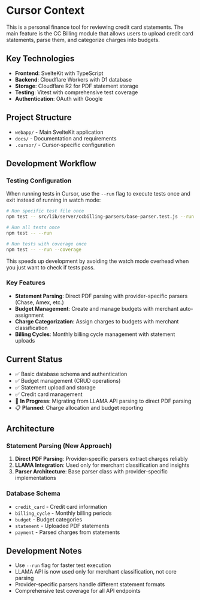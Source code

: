 # Cursor Context

This is a personal finance tool for reviewing credit card statements. The main feature is the CC Billing module that allows users to upload credit card statements, parse them, and categorize charges into budgets.

## Key Technologies

- **Frontend**: SvelteKit with TypeScript
- **Backend**: Cloudflare Workers with D1 database
- **Storage**: Cloudflare R2 for PDF statement storage
- **Testing**: Vitest with comprehensive test coverage
- **Authentication**: OAuth with Google

## Project Structure

- `webapp/` - Main SvelteKit application
- `docs/` - Documentation and requirements
- `.cursor/` - Cursor-specific configuration

## Development Workflow

### Testing Configuration

When running tests in Cursor, use the `--run` flag to execute tests once and exit instead of running in watch mode:

```bash
# Run specific test file once
npm test -- src/lib/server/ccbilling-parsers/base-parser.test.js --run

# Run all tests once
npm test -- --run

# Run tests with coverage once
npm test -- --run --coverage
```

This speeds up development by avoiding the watch mode overhead when you just want to check if tests pass.

### Key Features

- **Statement Parsing**: Direct PDF parsing with provider-specific parsers (Chase, Amex, etc.)
- **Budget Management**: Create and manage budgets with merchant auto-assignment
- **Charge Categorization**: Assign charges to budgets with merchant classification
- **Billing Cycles**: Monthly billing cycle management with statement uploads

## Current Status

- ✅ Basic database schema and authentication
- ✅ Budget management (CRUD operations)
- ✅ Statement upload and storage
- ✅ Credit card management
- 🔄 **In Progress**: Migrating from LLAMA API parsing to direct PDF parsing
- 📋 **Planned**: Charge allocation and budget reporting

## Architecture

### Statement Parsing (New Approach)

1. **Direct PDF Parsing**: Provider-specific parsers extract charges reliably
2. **LLAMA Integration**: Used only for merchant classification and insights
3. **Parser Architecture**: Base parser class with provider-specific implementations

### Database Schema

- `credit_card` - Credit card information
- `billing_cycle` - Monthly billing periods
- `budget` - Budget categories
- `statement` - Uploaded PDF statements
- `payment` - Parsed charges from statements

## Development Notes

- Use `--run` flag for faster test execution
- LLAMA API is now used only for merchant classification, not core parsing
- Provider-specific parsers handle different statement formats
- Comprehensive test coverage for all API endpoints
